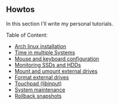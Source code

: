 ## Howtos

In this section I'll write my personal tutorials.

Table of Content:

- [Arch linux installation](arch-linux-installation.md)
- [Time in multiple Systems](time-in-multiple-systems.md)
- [Mouse and keyboard configuration](mouse-and-keyboard-configuration.md)
- [Monitoring SSDs and HDDs](monitoring-ssds-and-hdds.md)
- [Mount and umount external drives](mount-and-unmount-external-drives.md)
- [Format external drives](format-external-drives.md)
- [Touchpad (libinput)](touchpad-configuration.md)
- [System maintenance](system-maintenance.md)
- [Rollback snapshots](rollback-snapshots.md)
